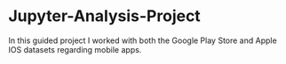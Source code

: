 # Jupyter-Analysis-Project
In this guided project I worked with both the Google Play Store and Apple IOS datasets regarding mobile apps. 
